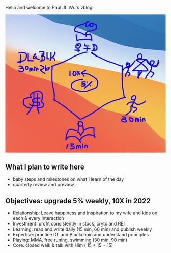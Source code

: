 Hello and welcome to Paul JL Wu's vblog!

![7loops](images/7loops.png)

## What I plan to write here
- baby steps and milestones on what I learn of the day 
- quarterly review and preview

## Objectives: upgrade 5% weekly, 10X in 2022 
- Relationship: Leave happiness and inspiration to my wife and kids on each & every interaction
- Investment: profit consistently in stock, cryto and REI
- Learning: read and write daily (15 min, 60 min) and publish weekly
- Expertise: practice DL and Blockchain and understand principles
- Playing: MMA, free runing, swimming (30 min, 90 min)
- Core: closed walk & talk with Him ( 15 + 15 + 15)
